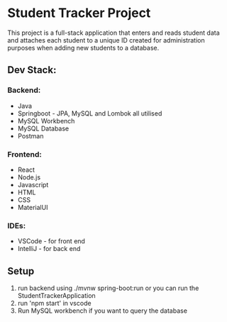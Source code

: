 # Student Tracker Project
This project is a full-stack application that enters and reads student data and attaches each student to a unique ID created for administration purposes when adding new students to a database.

## Dev Stack:

### Backend:
* Java
* Springboot - JPA, MySQL and Lombok all utilised
* MySQL Workbench
* MySQL Database
* Postman

### Frontend:
* React
* Node.js
* Javascript
* HTML
* CSS
* MaterialUI

### IDEs:
* VSCode - for front end
* IntelliJ - for back end

## Setup
1) run backend using ./mvnw spring-boot:run or you can run the StudentTrackerApplication
2) run 'npm start' in vscode
3) Run MySQL workbench if you want to query the database
